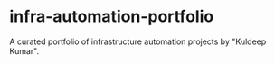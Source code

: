 # infra-automation-portfolio
A curated portfolio of infrastructure automation projects by "Kuldeep Kumar".
